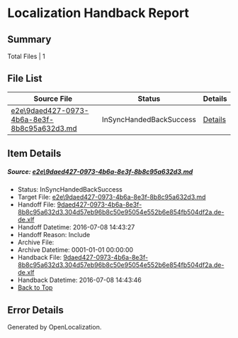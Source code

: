 # <a name='report-top'></a> Localization Handback Report

## Summary
 Total Files | 1

## File List
 Source File | Status | Details 
 ----------- | ------ | ------- 
 [e2e\9daed427-0973-4b6a-8e3f-8b8c95a632d3.md](https://github.com/OpenLocalizationTestOrg/oltest/blob/dccb6fa26a34f28cb41b0a36088f0078d63e04ea/e2e/9daed427-0973-4b6a-8e3f-8b8c95a632d3.md) | InSyncHandedBackSuccess | [Details](#2e97eaf5ac2665753c3a18c1c012c172cb30df357)

## Item Details
##### <a name='2e97eaf5ac2665753c3a18c1c012c172cb30df357'></a> Source: [e2e\9daed427-0973-4b6a-8e3f-8b8c95a632d3.md](https://github.com/OpenLocalizationTestOrg/oltest/blob/dccb6fa26a34f28cb41b0a36088f0078d63e04ea/e2e/9daed427-0973-4b6a-8e3f-8b8c95a632d3.md)
* Status: InSyncHandedBackSuccess
* Target File: [e2e\9daed427-0973-4b6a-8e3f-8b8c95a632d3.md](https://github.com/OpenLocalizationTestOrg/oltest-dede-fly/blob/60d2544e6cfd53399a8ae36fcf4909fb3f3a3db9/e2e/9daed427-0973-4b6a-8e3f-8b8c95a632d3.md)
* Handoff File: [9daed427-0973-4b6a-8e3f-8b8c95a632d3.304d57eb96b8c50e95054e552b6e854fb504df2a.de-de.xlf](https://github.com/OpenLocalizationTestOrg/olhandoff-e2e/blob/9978080caa872b083f91b3dd1e907a40547e192a/ol-handoff/OpenLocalizationTestOrg/oltest-dede-fly/ci/ht/9daed427-0973-4b6a-8e3f-8b8c95a632d3.304d57eb96b8c50e95054e552b6e854fb504df2a.de-de.xlf)
* Handoff Datetime: 2016-07-08 14:43:27
* Handoff Reason: Include
* Archive File: 
* Archive Datetime: 0001-01-01 00:00:00
* Handback File: [9daed427-0973-4b6a-8e3f-8b8c95a632d3.304d57eb96b8c50e95054e552b6e854fb504df2a.de-de.xlf](https://github.com/OpenLocalizationTestOrg/olhandback-e2e/blob/207791eb7727bd95bf461e1832092cc612de3ae9/ol-handback/OpenLocalizationTestOrg/oltest-dede-fly/ci/ht/9daed427-0973-4b6a-8e3f-8b8c95a632d3.304d57eb96b8c50e95054e552b6e854fb504df2a.de-de.xlf)
* Handback Datetime: 2016-07-08 14:43:46
* [Back to Top](#report-top)


## Error Details

Generated by OpenLocalization.
